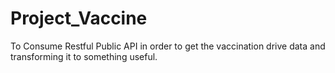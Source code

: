 # Project_Vaccine
To Consume Restful Public API in order to get the vaccination drive data and transforming it to something useful.
